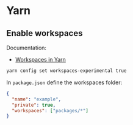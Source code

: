 # Yarn

## Enable workspaces

Documentation:
- [Workspaces in Yarn](https://yarnpkg.com/blog/2017/08/02/introducing-workspaces/)

```sh
yarn config set workspaces-experimental true
```

In `package.json` define the workspaces folder:

```json
{
  "name": "example",
  "private": true,
  "workspaces": ["packages/*"]
}

```
